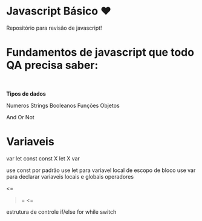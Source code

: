 # Javascript Básico :heart:

Repositório para revisão de javascript! <br>
# Fundamentos de javascript que todo QA precisa saber:
<br>

**Tipos de dados** 

Numeros
Strings
Booleanos
Funções
Objetos

And Or Not

# Variaveis<br>
var
let
const
const X let X var

use const por padrão
use let para variavel local de escopo de bloco
use var para declarar variaveis locais e globais
operadores
>
<=
>=
<=

estrutura de controle
if/else
for
while
switch

